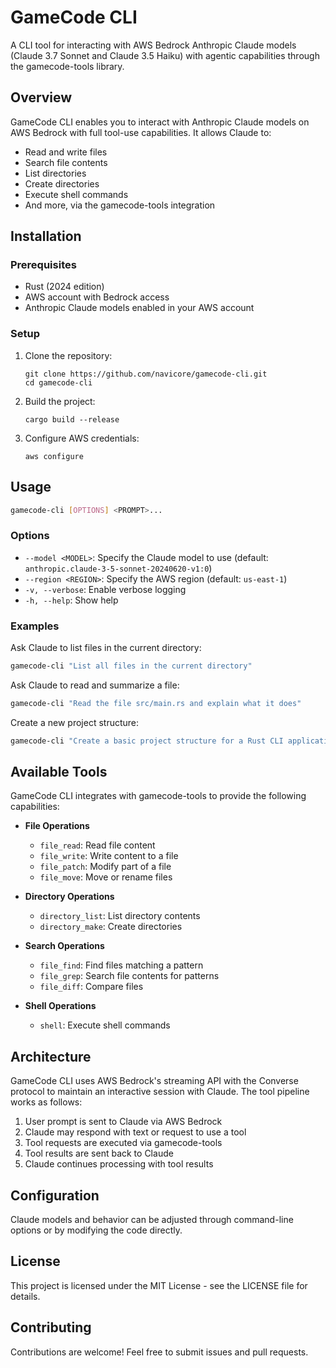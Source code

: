 # GameCode CLI

A CLI tool for interacting with AWS Bedrock Anthropic Claude models (Claude 3.7 Sonnet and Claude 3.5 Haiku) with agentic capabilities through the gamecode-tools library.

## Overview

GameCode CLI enables you to interact with Anthropic Claude models on AWS Bedrock with full tool-use capabilities. It allows Claude to:

- Read and write files
- Search file contents
- List directories
- Create directories
- Execute shell commands
- And more, via the gamecode-tools integration

## Installation

### Prerequisites

- Rust (2024 edition)
- AWS account with Bedrock access
- Anthropic Claude models enabled in your AWS account

### Setup

1. Clone the repository:
   ```
   git clone https://github.com/navicore/gamecode-cli.git
   cd gamecode-cli
   ```

2. Build the project:
   ```
   cargo build --release
   ```

3. Configure AWS credentials:
   ```
   aws configure
   ```

## Usage

```bash
gamecode-cli [OPTIONS] <PROMPT>...
```

### Options

- `--model <MODEL>`: Specify the Claude model to use (default: `anthropic.claude-3-5-sonnet-20240620-v1:0`)
- `--region <REGION>`: Specify the AWS region (default: `us-east-1`)
- `-v, --verbose`: Enable verbose logging
- `-h, --help`: Show help

### Examples

Ask Claude to list files in the current directory:
```bash
gamecode-cli "List all files in the current directory"
```

Ask Claude to read and summarize a file:
```bash
gamecode-cli "Read the file src/main.rs and explain what it does"
```

Create a new project structure:
```bash
gamecode-cli "Create a basic project structure for a Rust CLI application with error handling and configuration"
```

## Available Tools

GameCode CLI integrates with gamecode-tools to provide the following capabilities:

- **File Operations**
  - `file_read`: Read file content
  - `file_write`: Write content to a file
  - `file_patch`: Modify part of a file
  - `file_move`: Move or rename files

- **Directory Operations**
  - `directory_list`: List directory contents
  - `directory_make`: Create directories

- **Search Operations**
  - `file_find`: Find files matching a pattern
  - `file_grep`: Search file contents for patterns
  - `file_diff`: Compare files

- **Shell Operations**
  - `shell`: Execute shell commands

## Architecture

GameCode CLI uses AWS Bedrock's streaming API with the Converse protocol to maintain an interactive session with Claude. The tool pipeline works as follows:

1. User prompt is sent to Claude via AWS Bedrock
2. Claude may respond with text or request to use a tool
3. Tool requests are executed via gamecode-tools
4. Tool results are sent back to Claude
5. Claude continues processing with tool results

## Configuration

Claude models and behavior can be adjusted through command-line options or by modifying the code directly.

## License

This project is licensed under the MIT License - see the LICENSE file for details.

## Contributing

Contributions are welcome! Feel free to submit issues and pull requests.